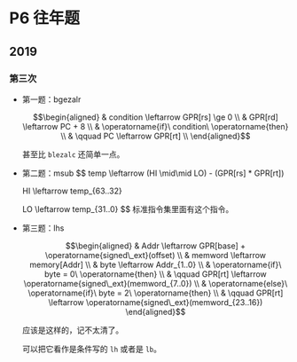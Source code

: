 # P6 往年题

## 2019

### 第三次

- 第一题：bgezalr

  $$\begin{aligned} & condition \leftarrow GPR[rs] \ge 0 \\ & GPR[rd] \leftarrow PC + 8 \\ & \operatorname{if}\ condition\ \operatorname{then} \\ & \qquad PC \leftarrow GPR[rt] \\ \end{aligned}$$

  甚至比 `blezalc` 还简单一点。

- 第二题：msub
  $$
  temp \leftarrow (HI \mid\mid LO) - (GPR[rs] * GPR[rt])
  
  HI \leftarrow temp_{63..32}
  
  LO \leftarrow temp_{31..0}
  $$
  标准指令集里面有这个指令。

- 第三题：lhs

  $$\begin{aligned} & Addr \leftarrow GPR[base] + \operatorname{signed\_ext}(offset) \\ & memword \leftarrow memory[Addr] \\ & byte \leftarrow Addr_{1..0} \\ & \operatorname{if}\ byte = 0\ \operatorname{then} \\ & \qquad GPR[rt] \leftarrow \operatorname{signed\_ext}(memword_{7..0}) \\ & \operatorname{else}\ \operatorname{if}\ byte = 2\ \operatorname{then} \\ & \qquad GPR[rt] \leftarrow \operatorname{signed\_ext}(memword_{23..16}) \end{aligned}$$

  应该是这样的，记不太清了。

  可以把它看作是条件写的 `lh` 或者是 `lb`。

